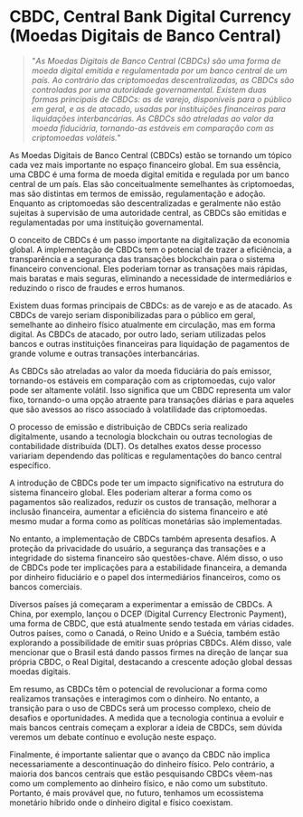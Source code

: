 # CBDC, Central Bank Digital Currency (Moedas Digitais de Banco Central)

>"*As Moedas Digitais de Banco Central (CBDCs) são uma forma de moeda digital emitida e regulamentada por um banco central de um país. Ao contrário das criptomoedas descentralizadas, as CBDCs são controladas por uma autoridade governamental. Existem duas formas principais de CBDCs: as de varejo, disponíveis para o público em geral, e as de atacado, usadas por instituições financeiras para liquidações interbancárias. As CBDCs são atreladas ao valor da moeda fiduciária, tornando-as estáveis em comparação com as criptomoedas voláteis.*"

As Moedas Digitais de Banco Central (CBDCs) estão se tornando um tópico cada vez mais importante no espaço financeiro global. Em sua essência, uma CBDC é uma forma de moeda digital emitida e regulada por um banco central de um país. Elas são conceitualmente semelhantes às criptomoedas, mas são distintas em termos de emissão, regulamentação e adoção. Enquanto as criptomoedas são descentralizadas e geralmente não estão sujeitas à supervisão de uma autoridade central, as CBDCs são emitidas e regulamentadas por uma instituição governamental.

O conceito de CBDCs é um passo importante na digitalização da economia global. A implementação de CBDCs tem o potencial de trazer a eficiência, a transparência e a segurança das transações blockchain para o sistema financeiro convencional. Eles poderiam tornar as transações mais rápidas, mais baratas e mais seguras, eliminando a necessidade de intermediários e reduzindo o risco de fraudes e erros humanos.

Existem duas formas principais de CBDCs: as de varejo e as de atacado. As CBDCs de varejo seriam disponibilizadas para o público em geral, semelhante ao dinheiro físico atualmente em circulação, mas em forma digital. As CBDCs de atacado, por outro lado, seriam utilizadas pelos bancos e outras instituições financeiras para liquidação de pagamentos de grande volume e outras transações interbancárias.

As CBDCs são atreladas ao valor da moeda fiduciária do país emissor, tornando-os estáveis em comparação com as criptomoedas, cujo valor pode ser altamente volátil. Isso significa que um CBDC representa um valor fixo, tornando-o uma opção atraente para transações diárias e para aqueles que são avessos ao risco associado à volatilidade das criptomoedas.

O processo de emissão e distribuição de CBDCs seria realizado digitalmente, usando a tecnologia blockchain ou outras tecnologias de contabilidade distribuída (DLT). Os detalhes exatos desse processo variariam dependendo das políticas e regulamentações do banco central específico.

A introdução de CBDCs pode ter um impacto significativo na estrutura do sistema financeiro global. Eles poderiam alterar a forma como os pagamentos são realizados, reduzir os custos de transação, melhorar a inclusão financeira, aumentar a eficiência do sistema financeiro e até mesmo mudar a forma como as políticas monetárias são implementadas.

No entanto, a implementação de CBDCs também apresenta desafios. A proteção da privacidade do usuário, a segurança das transações e a integridade do sistema financeiro são questões-chave. Além disso, o uso de CBDCs pode ter implicações para a estabilidade financeira, a demanda por dinheiro fiduciário e o papel dos intermediários financeiros, como os bancos comerciais.

Diversos países já começaram a experimentar a emissão de CBDCs. A China, por exemplo, lançou o DCEP (Digital Currency Electronic Payment), uma forma de CBDC, que está atualmente sendo testada em várias cidades. Outros países, como o Canadá, o Reino Unido e a Suécia, também estão explorando a possibilidade de emitir suas próprias CBDCs. Além disso, vale mencionar que o Brasil está dando passos firmes na direção de lançar sua própria CBDC, o Real Digital, destacando a crescente adoção global dessas moedas digitais.

Em resumo, as CBDCs têm o potencial de revolucionar a forma como realizamos transações e interagimos com o dinheiro. No entanto, a transição para o uso de CBDCs será um processo complexo, cheio de desafios e oportunidades. A medida que a tecnologia continua a evoluir e mais bancos centrais começam a explorar a ideia de CBDCs, sem dúvida veremos um debate contínuo e evolução neste espaço.

Finalmente, é importante salientar que o avanço da CBDC não implica necessariamente a descontinuação do dinheiro físico. Pelo contrário, a maioria dos bancos centrais que estão pesquisando CBDCs vêem-nas como um complemento ao dinheiro físico, e não como um substituto. Portanto, é mais provável que, no futuro, tenhamos um ecossistema monetário híbrido onde o dinheiro digital e físico coexistam.

